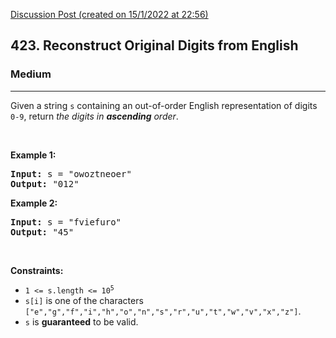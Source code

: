 [Discussion Post (created on 15/1/2022 at 22:56)](https://leetcode.com/problems/reconstruct-original-digits-from-english/discuss/1773641/Very-Very-Easy-oror-faster-than-65.10-of-C%2B%2B-online-submissions)  
<h2>423. Reconstruct Original Digits from English</h2><h3>Medium</h3><hr><div><p>Given a string <code>s</code> containing an out-of-order English representation of digits <code>0-9</code>, return <em>the digits in <strong>ascending</strong> order</em>.</p>

<p>&nbsp;</p>
<p><strong>Example 1:</strong></p>
<pre><strong>Input:</strong> s = "owoztneoer"
<strong>Output:</strong> "012"
</pre><p><strong>Example 2:</strong></p>
<pre><strong>Input:</strong> s = "fviefuro"
<strong>Output:</strong> "45"
</pre>
<p>&nbsp;</p>
<p><strong>Constraints:</strong></p>

<ul>
	<li><code>1 &lt;= s.length &lt;= 10<sup>5</sup></code></li>
	<li><code>s[i]</code> is one of the characters <code>["e","g","f","i","h","o","n","s","r","u","t","w","v","x","z"]</code>.</li>
	<li><code>s</code> is <strong>guaranteed</strong> to be valid.</li>
</ul>
</div>